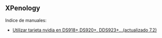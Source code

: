 ## XPenology

Indice de manuales:


- [Utilizar tarjeta nvidia en DS918+,DS920+. DDS923+...(actualizado 7.2)](nvidia.md)

